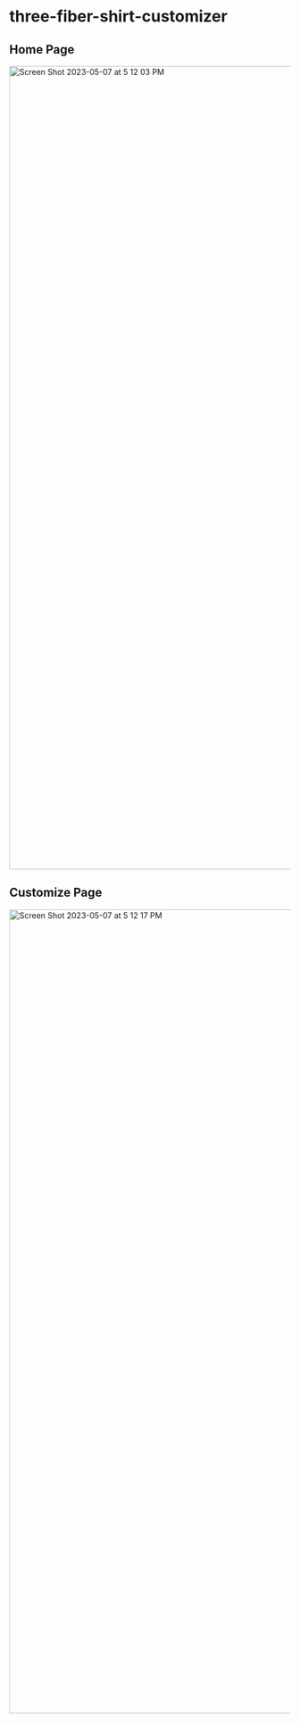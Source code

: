# three-fiber-shirt-customizer
## Home Page
<img width="1439" alt="Screen Shot 2023-05-07 at 5 12 03 PM" src="https://user-images.githubusercontent.com/54692080/236709597-f065c2c3-ecb1-467f-b608-18d7e30ebf7c.png">

## Customize Page
<img width="1440" alt="Screen Shot 2023-05-07 at 5 12 17 PM" src="https://user-images.githubusercontent.com/54692080/236709612-396442df-4444-480b-b05c-5e95eabf12d2.png">
